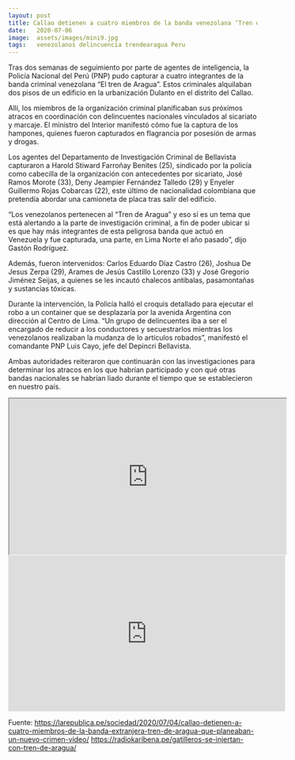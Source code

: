 ```yaml
---
layout: post
title: Callao detienen a cuatro miembros de la banda venezolana ‘Tren de Aragua’ que planeaban un nuevo crimen
date:   2020-07-06
image:  assets/images/mini9.jpg
tags:   venezolanos delincuencia trendearagua Peru
---
```






Tras dos semanas de seguimiento por parte de agentes de inteligencia, la Policía Nacional del Perú (PNP) pudo capturar a cuatro integrantes de la banda criminal venezolana “El tren de Aragua”. Estos criminales alquilaban dos pisos de un edificio en la urbanización Dulanto en el distrito del Callao.

Allí, los miembros de la organización criminal planificaban sus próximos atracos en coordinación con delincuentes nacionales vinculados al sicariato y marcaje. El ministro del Interior manifestó cómo fue la captura de los hampones, quienes fueron capturados en flagrancia por posesión de armas y drogas.

Los agentes del Departamento de Investigación Criminal de Bellavista capturaron a Harold Stiward Farroñay Benites (25), sindicado por la policía como cabecilla de la organización con antecedentes por sicariato, José Ramos Morote (33), Deny Jeampier Fernández Talledo (29) y Enyeler Guillermo Rojas Cobarcas (22), este último de nacionalidad colombiana que pretendía abordar una camioneta de placa tras salir del edificio.

“Los venezolanos pertenecen al “Tren de Aragua” y eso sí es un tema que está alertando a la parte de investigación criminal, a fin de poder ubicar si es que hay más integrantes de esta peligrosa banda que actuó en Venezuela y fue capturada, una parte, en Lima Norte el año pasado”, dijo Gastón Rodríguez.

Además, fueron intervenidos: Carlos Eduardo Díaz Castro (26), Joshua De Jesus Zerpa (29), Arames de Jesús Castillo Lorenzo (33) y José Gregorio Jiménez Seijas, a quienes se les incautó chalecos antibalas, pasamontañas y sustancias tóxicas.

Durante la intervención, la Policía halló el croquis detallado para ejecutar el robo a un container que se desplazaría por la avenida Argentina con dirección al Centro de Lima. “Un grupo de delincuentes iba a ser el encargado de reducir a los conductores y secuestrarlos mientras los venezolanos realizaban la mudanza de lo artículos robados”, manifestó el comandante PNP Luis Cayo, jefe del Depincri Bellavista.

Ambas autoridades reiteraron que continuarán con las investigaciones para determinar los atracos en los que habrían participado y con qué otras bandas nacionales se habrían liado durante el tiempo que se establecieron en nuestro país.

<iframe width="560" height="315" src="https://lbry.tv/$/embed/4MIEMBROSTENDEARAGUA/fb6e0bf1c2f4f7b3bae20c8fcefb7161675933b5" allowfullscreen></iframe>

<iframe width="560" height="315" src="https://www.youtube.com/embed/8N1xKPIa12Q" frameborder="0" allow="accelerometer; autoplay; encrypted-media; gyroscope; picture-in-picture" allowfullscreen></iframe>



Fuente:
https://larepublica.pe/sociedad/2020/07/04/callao-detienen-a-cuatro-miembros-de-la-banda-extranjera-tren-de-aragua-que-planeaban-un-nuevo-crimen-video/
https://radiokaribena.pe/gatilleros-se-injertan-con-tren-de-aragua/
